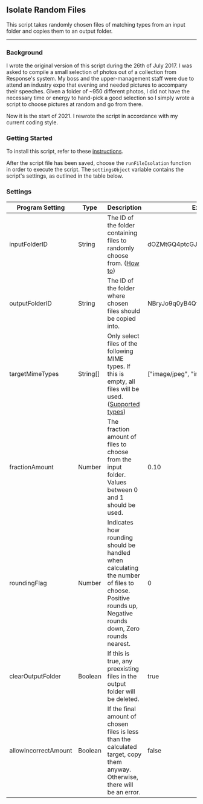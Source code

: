 
## Isolate Random Files

This script takes randomly chosen files of matching types from an input folder and copies them to an output folder.

---

### Background
I wrote the original version of this script during the 26th of July 2017. I was asked to compile a small selection of photos out of a collection from Response's system. My boss and the upper-management staff were due to attend an industry expo that evening and needed pictures to accompany their speeches. Given a folder of ~950 different photos, I did not have the necessary time or energy to hand-pick a good selection so I simply wrote a script to choose pictures at random and go from there.

Now it is the start of 2021. I rewrote the script in accordance with my current coding style.


### Getting Started
To install this script, refer to these [instructions](../install.md#script).

After the script file has been saved, choose the `runFileIsolation` function in order to execute the script. The `settingsObject` variable contains the script's settings, as outlined in the table below.


### Settings

| Program Setting      | Type     | Description                                                                                                                                             | Example                        									|
|----------------------|----------|---------------------------------------------------------------------------------------------------------------------------------------------------------|-------------------------------------------------------------------|
| inputFolderID        | String   | The ID of the folder containing files to randomly choose from. ([How to](https://ploi.io/documentation/mysql/where-do-i-get-google-drive-folder-id))                                     | dOZMtGQ4ptcGJ8O1ZkYBXEqjpDF5C7 	|
| outputFolderID       | String   | The ID of the folder where chosen files should be copied into.                                                                                          | NBryJo9q0yB4QfIywssBZ7XOrFQYy1 									|
| targetMimeTypes      | String[] | Only select files of the following MIME types. If this is empty, all files will be used. ([Supported types](https://developers.google.com/drive/api/v3/ref-export-formats))              | ["image/jpeg", "image/png"]    	|
| fractionAmount       | Number   | The fraction amount of files to choose from the input folder. Values between 0 and 1 should be used.                                                    | 0.10                           									|
| roundingFlag         | Number   | Indicates how rounding should be handled when calculating the number of files to choose. Positive rounds up, Negative rounds down, Zero rounds nearest. | 0                              									|
| clearOutputFolder    | Boolean  | If this is true, any preexisting files in the output folder will be deleted.                                                                            | true                           									|
| allowIncorrectAmount | Boolean  | If the final amount of chosen files is less than the calculated target, copy them anyway. Otherwise, there will be an error.                            | false                          									|


